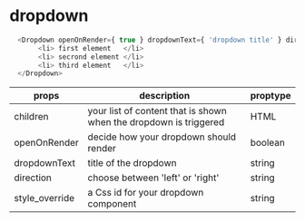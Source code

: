 
# dropdown
```javascript
  <Dropdown openOnRender={ true } dropdownText={ 'dropdown title' } direction={ 'left' } style_override={ 'dropdown__1' }>
       <li> first element   </li>
       <li> secrond element </li>
       <li> third element   </li>
  </Dropdown>
```
| props    | description | proptype |
| ---------|-------------| -------- |
| children | your list of content that is shown when the dropdown is triggered | HTML |
| openOnRender | decide how your dropdown should render | boolean |
| dropdownText | title of the dropdown | string |
| direction | choose between 'left' or 'right' | string |
| style_override | a Css id for your dropdown component | string |
